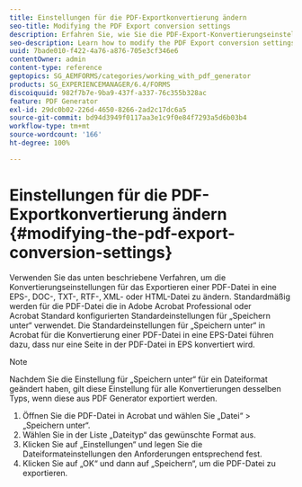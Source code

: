 ```yaml
---
title: Einstellungen für die PDF-Exportkonvertierung ändern
seo-title: Modifying the PDF Export conversion settings
description: Erfahren Sie, wie Sie die PDF-Export-Konvertierungseinstellungen ändern.
seo-description: Learn how to modify the PDF Export conversion settings.
uuid: 7bade010-f422-4a76-a876-705e3cf346e6
contentOwner: admin
content-type: reference
geptopics: SG_AEMFORMS/categories/working_with_pdf_generator
products: SG_EXPERIENCEMANAGER/6.4/FORMS
discoiquuid: 982f7b7e-9ba9-437f-a337-76c355b328ac
feature: PDF Generator
exl-id: 29dc0b02-226d-4650-8266-2ad2c17dc6a5
source-git-commit: bd94d3949f0117aa3e1c9f0e84f7293a5d6b03b4
workflow-type: tm+mt
source-wordcount: '166'
ht-degree: 100%

---
```


# Einstellungen für die PDF-Exportkonvertierung ändern {#modifying-the-pdf-export-conversion-settings}

Verwenden Sie das unten beschriebene Verfahren, um die Konvertierungseinstellungen für das Exportieren einer PDF-Datei in eine EPS-, DOC-, TXT-, RTF-, XML- oder HTML-Datei zu ändern. Standardmäßig werden für die PDF-Datei die in Adobe Acrobat Professional oder Acrobat Standard konfigurierten Standardeinstellungen für „Speichern unter“ verwendet. Die Standardeinstellungen für „Speichern unter“ in Acrobat für die Konvertierung einer PDF-Datei in eine EPS-Datei führen dazu, dass nur eine Seite in der PDF-Datei in EPS konvertiert wird.

>[!NOTE]
>
>Nachdem Sie die Einstellung für „Speichern unter“ für ein Dateiformat geändert haben, gilt diese Einstellung für alle Konvertierungen desselben Typs, wenn diese aus PDF Generator exportiert werden.

1. Öffnen Sie die PDF-Datei in Acrobat und wählen Sie „Datei“ > „Speichern unter“.
1. Wählen Sie in der Liste „Dateityp“ das gewünschte Format aus.
1. Klicken Sie auf „Einstellungen“ und legen Sie die Dateiformateinstellungen den Anforderungen entsprechend fest.
1. Klicken Sie auf „OK“ und dann auf „Speichern“, um die PDF-Datei zu exportieren.
